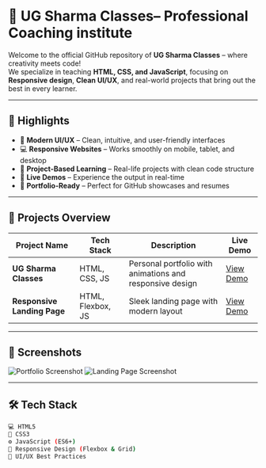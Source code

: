 # 🚀 UG Sharma Classes– Professional Coaching institute

Welcome to the official GitHub repository of **UG Sharma Classes** – where creativity meets code!  
We specialize in teaching **HTML, CSS, and JavaScript**, focusing on **Responsive design**, **Clean UI/UX**, and real-world projects that bring out the best in every learner.

---

## 🌟 Highlights

- 🎨 **Modern UI/UX** – Clean, intuitive, and user-friendly interfaces
- 💻 **Responsive Websites** – Works smoothly on mobile, tablet, and desktop
- 🧠 **Project-Based Learning** – Real-life projects with clean code structure
- 🚀 **Live Demos** – Experience the output in real-time
- 💼 **Portfolio-Ready** – Perfect for GitHub showcases and resumes

---

## 📂 Projects Overview

| Project Name | Tech Stack | Description | Live Demo |
|--------------|------------|-------------|-----------|
| **UG Sharma Classes** | HTML, CSS, JS | Personal portfolio with animations and responsive design | [View Demo](https://ugsharma.com/) |
| **Responsive Landing Page** | HTML, Flexbox, JS | Sleek landing page with modern layout | [View Demo](https://ugsharma.com/) |

---

## 📸 Screenshots

![Portfolio Screenshot](https://yourimage.link)
![Landing Page Screenshot](https://yourimage.link)

---

## 🛠 Tech Stack

```bash
💻 HTML5  
🎨 CSS3  
⚙️ JavaScript (ES6+)  
📱 Responsive Design (Flexbox & Grid)  
🧩 UI/UX Best Practices
